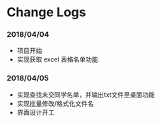 # Change Logs

### 2018/04/04
- 项目开始
- 实现获取 excel 表格名单功能

### 2018/04/05
- 实现查找未交同学名单，并输出txt文件至桌面功能
- 实现批量修改/格式化文件名
- 界面设计开工




